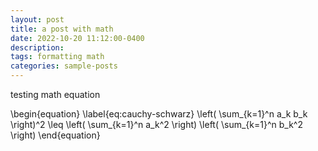 ```yaml
---
layout: post
title: a post with math
date: 2022-10-20 11:12:00-0400
description:
tags: formatting math
categories: sample-posts
---
```


testing math equation

\begin{equation}
\label{eq:cauchy-schwarz}
\left( \sum_{k=1}^n a_k b_k \right)^2 \leq \left( \sum_{k=1}^n a_k^2 \right) \left( \sum_{k=1}^n b_k^2 \right)
\end{equation}
